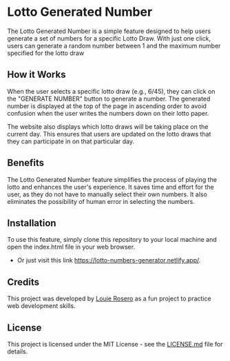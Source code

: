 # Lotto Generated Number
The Lotto Generated Number is a simple feature designed to help users generate a set of numbers for a specific Lotto Draw. With just one click, users can generate a random number between 1 and the maximum number specified for the lotto draw

## How it Works
When the user selects a specific lotto draw (e.g., 6/45), they can click on the "GENERATE NUMBER" button to generate a number. The generated number is displayed at the top of the page in ascending order to avoid confusion when the user writes the numbers down on their lotto paper.

The website also displays which lotto draws will be taking place on the current day. This ensures that users are updated on the lotto draws that they can participate in on that particular day.

## Benefits
The Lotto Generated Number feature simplifies the process of playing the lotto and enhances the user's experience. It saves time and effort for the user, as they do not have to manually select their own numbers. It also eliminates the possibility of human error in selecting the numbers.

## Installation
To use this feature, simply clone this repository to your local machine and open the index.html file in your web browser.
- Or just visit this link https://lotto-numbers-generator.netlify.app/.

## Credits
This project was developed by [Louie Rosero](https://github.com/louierosero) as a fun project to practice web development skills.

## License
This project is licensed under the MIT License - see the [LICENSE.md](https://github.com/louierosero/lotto-number-generator/blob/main/LICENSE.md) file for details.
